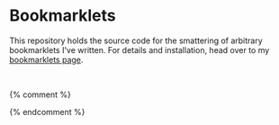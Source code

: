 <!--{% comment %}-->
# Bookmarklets
This repository holds the source code for the smattering of arbitrary
bookmarklets I've written. For details and installation, head over to my
[bookmarklets page](https://jkmartindale.github.io/bookmarklets/).

&nbsp;
<!--{% endcomment %}-->
{% comment %}
<!--{% endcomment %}
# Archive.org Lookup
Searches archive.org for captures of the current webpage.
```javascript
javascript:window.open("https://web.archive.org/web/*/"+window.location.href)
```

# Clean Ellucian Banner Transcript
Banner is hot garbage and their unofficial transcript page looks disgusting.
This helps make things look nicer for printing.
[[Unminified]](https://github.com/jkmartindale/bookmarklets/blob/master/clean-banner-transcript.js)
```javascript
javascript:function d(a){var b=0;return function(){return b<a.length?{done:!1,value:a[b++]}:{done:!0}}}document.getElementsByClassName("pageheaderdiv1")[0].remove();document.getElementsByClassName("headerlinksdiv")[0].remove();document.getElementsByClassName("plaintable")[0].remove();document.getElementsByClassName("headerwrapperdiv")[0].style.paddingTop=0;
[].concat(function(a){if(!(a instanceof Array)){var b="undefined"!=typeof Symbol&&Symbol.iterator&&a[Symbol.iterator];a=b?b.call(a):{next:d(a)};for(var c=[];!(b=a.next()).done;)c.push(b.value);a=c}return a}(document.getElementsByClassName("pagebodydiv")[0].childNodes)).map(function(a){a.nodeType!=Node.TEXT_NODE&&"A"!=a.tagName||a.remove()});document.styleSheets[1].insertRule("tr{break-inside:avoid}");
```

# Copy Amazon Link
Copies a minified version of the current Amazon store page without all the gross tracking crap.
```javascript
javascript:(function(){var a=window.location.pathname,b=/(\/\w{0,3}\/\w+)\/?(ref)?/.exec(a);a=window.location.origin+(b?b[1]:a);history.pushState(void 0,void 0,a);b=document.createElement("textarea");b.value=a;document.body.appendChild(b);b.select();document.execCommand("copy");document.body.removeChild(b)})()
```

# Enable Selection
For when websites are jerks and don't want you selecting stuff.
```javascript
document.g=null;document.oncontextmenu=null;document.onkeydown=null;document.onselectstart=null;document.onmousedown=null;document.onclick=null;document.body.onselectstart=null;document.body.onmousedown=null;document.body.classList.remove("unselectable");document.documentElement.style.userSelect="auto";document.body.style.cursor="auto";
```

# Google Play App Beta
Activate this bookmarklet on a Google Play app page to enroll in the beta
program (if there is one).
```javascript
javascript:window.location="https://play.google.com/apps/testing/"+window.location.href.match(/https:\/\/play\.google\.com\/store\/apps\/details\?id=([\w.]+)/)[1]
```

# Google Play Music Cover Art
Activate this bookmarklet on an album page on Google Play to grab some
high-resolution cover art.
```javascript
javascript:open(document.getElementsByClassName("cover-image")[0].src.replace("w300-rw", "w16383-rw"))
```

# ICANN WHOIS
Looks up the WHOIS record of the current domain.
```javascript
javascript:window.open("https://whois.icann.org/en/lookup?name="+window.location.hostname)
```

# New York Times Paywall Bypass
```javascript
javascript:document.cookie="nyt-m=;expires=Thu, 01 Jan 1970 00:00:01 GMT;domain=.nytimes.com;path=/";location.reload()
```

# noquery
Removes from the address bar the crap after the question mark in the current URL.
```javascript
javascript:history.pushState({}, '', window.location.protocol + '//' + window.location.host + window.location.pathname)
```

# PageSpeed Insights
Runs the current webpage through Google PageSpeed Insights to get suggestions
for making the webpage faster.
```javascript
javascript:window.open("https://developers.google.com/speed/pagespeed/insights/?url="+window.location.href)
```

# Spotify Cover Art
Opens the cover art from a Spotify album page in a new tab.
```javascript
javascript:let srcset = document.body.querySelectorAll("img[srcset]")[0].srcset.split(", "); open(srcset[srcset.length - 1].split(" ")[0])
```

# Steam Gem Value
Activate this bookmarklet on an item listing in the Steam Community Market to find out how much an item is worth in gems. For details on how this works, see [this Arqade answer](https://gaming.stackexchange.com/a/351941/218385).
```javascript
javascript:var a=g_rgAssets[Object.keys(g_rgAssets)[0]],b=a[Object.keys(a)[0]],c=b[Object.keys(b)[0]],gem_action=c.owner_actions&&c.owner_actions.filter(function(d){return/javascript:GetGooValue/.test(d.link)})[0];if(gem_action){var matches=gem_action.link.match(/javascript:GetGooValue\( '%contextid%', '%assetid%', (\d+), (\d+), \d+ \)/);fetch("https://steamcommunity.com/auction/ajaxgetgoovalueforitemtype/?appid="+matches[1]+"&item_type="+matches[2]+"&border_color=0").then(function(d){return d.json()}).then(function(d){alert("This is worth "+d.goo_value+" gems")})["catch"](function(d){return console.error(d)})}else alert("This is worth 0 gems");
```

# Unhide Reddit Downvote Arrows
For those times when subreddit moderators have disabled downvotes but you still
gotta be a jerk anyway.
```javascript
javascript:(function(){var a=document.getElementsByClassName("down"),b;for(b in a)a[b].style.display="block"})()
```

# Vine Downloader
Opens the MP4 from a single Vine's page.
```javascript
javascript:open("http://v.cdn.vine.co/r/videos_dashhd/"+/https:\/\/v\.cdn\.vine\.co\/r\/videos\/(.*).jpg/.exec(document.getElementsByTagName("video")[0].poster)[1])
```

# Web of Trust
Opens the Web of Trust reputation page for the current domain or subdomain.
```javascript
javascript:open("https://www.mywot.com/scorecard/"+window.location.host)
 
```

# Website Grader
Runs the current domain through HubSpot's Website Grader, checking for basic
performance and SEO issues.
```javascript
javascript:window.open("https://website.grader.com/results/"+window.location.hostname)
```

# WIRED Paywall Bypass
```javascript
javascript:document.cookie="pay_ent_smp=;expires=Thu, 01 Jan 1970 00:00:01 GMT;domain=.wired.com;path=/";location.reload()
```

# YELL
Uppercases the selected text.
```javascript
javascript:(()=>{var selection = window.getSelection();var original = selection.anchorNode.textContent;selection.anchorNode.textContent = selection.anchorNode.textContent.replace(original, original.toUpperCase());})();
```{% comment %}
-->{% endcomment %}
